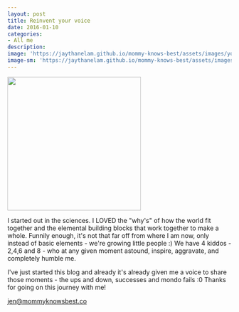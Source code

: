 ```yaml
---
layout: post
title: Reinvent your voice
date: 2016-01-10
categories:
- All me
description:
image: 'https://jaythanelam.github.io/mommy-knows-best/assets/images/your-voice.jpg'
image-sm: 'https://jaythanelam.github.io/mommy-knows-best/assets/images/your-voice.jpg'
---
```


<img src="https://jaythanelam.github.io/mommy-knows-best/assets/images/your-voice-family.jpg" style="width: 300px;"/>

I started out in the sciences. I LOVED the "why's" of how the world fit together and the elemental building blocks that work together to make a whole. Funnily enough, it's not that far off from where I am now, only instead of basic elements - we're growing little people :) We have 4 kiddos - 2,4,6 and 8 - who at any given moment astound, inspire, aggravate, and completely humble me.

I've just started this blog and already it's already given me a voice to share those moments - the ups and down, successes and mondo fails :0 Thanks for going on this journey with me!

jen@mommyknowsbest.co
